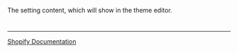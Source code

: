 The setting content, which will show in the theme editor.

#

---

[Shopify Documentation](https://shopify.dev/docs/themes/architecture/settings/sidebar-settings#paragraph)